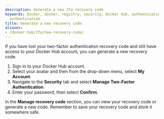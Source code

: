 ```yaml
---
description: Generate a new 2fa recovery code
keywords: Docker, docker, registry, security, Docker Hub, authentication, two-factor
  authentication
title: Generate a new recovery code
aliases:
- /docker-hub/2fa/new-recovery-code/
---
```


If you have lost your two-factor authentication recovery code and still have
access to your Docker Hub account, you can generate a new recovery code.

1. Sign in to your Docker Hub account. 
2. Select your avatar and then from the drop-down menu, select **My Account**.
3. Navigate to the **Security** tab and select **Manage Two-Factor Authentication**.
4. Enter your password, then select **Confirm**.

In the **Manage recovery code** section, you can view your recovery code or generate a new code. Remember to save your recovery code and store it somewhere safe.